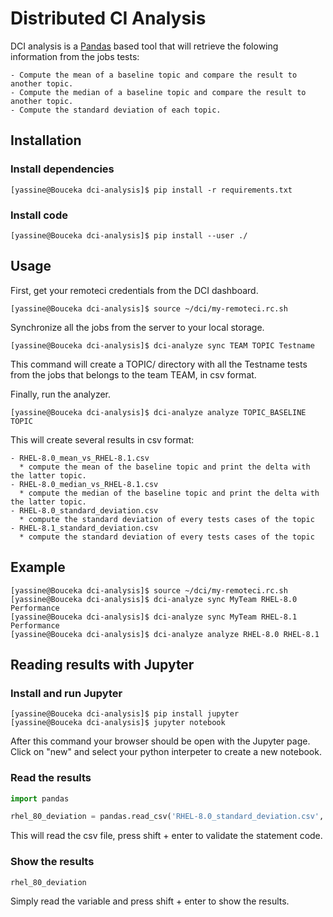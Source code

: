 # Distributed CI Analysis

DCI analysis is a [Pandas](https://pandas.pydata.org) based tool that will retrieve the folowing information
from the jobs tests:

    - Compute the mean of a baseline topic and compare the result to another topic.
    - Compute the median of a baseline topic and compare the result to another topic.
    - Compute the standard deviation of each topic.


## Installation

### Install dependencies

```console
[yassine@Bouceka dci-analysis]$ pip install -r requirements.txt
```

### Install code

```console
[yassine@Bouceka dci-analysis]$ pip install --user ./
```

## Usage

First, get your remoteci credentials from the DCI dashboard.

```console
[yassine@Bouceka dci-analysis]$ source ~/dci/my-remoteci.rc.sh
```

Synchronize all the jobs from the server to your local storage.

```console
[yassine@Bouceka dci-analysis]$ dci-analyze sync TEAM TOPIC Testname
```

This command will create a TOPIC/ directory with all the Testname tests from the jobs
that belongs to the team TEAM, in csv format.

Finally, run the analyzer.

```console
[yassine@Bouceka dci-analysis]$ dci-analyze analyze TOPIC_BASELINE TOPIC
```
This will create several results in csv format:

    - RHEL-8.0_mean_vs_RHEL-8.1.csv
      * compute the mean of the baseline topic and print the delta with the latter topic.
    - RHEL-8.0_median_vs_RHEL-8.1.csv
      * compute the median of the baseline topic and print the delta with the latter topic.
    - RHEL-8.0_standard_deviation.csv
      * compute the standard deviation of every tests cases of the topic
    - RHEL-8.1_standard_deviation.csv
      * compute the standard deviation of every tests cases of the topic

## Example

```console
[yassine@Bouceka dci-analysis]$ source ~/dci/my-remoteci.rc.sh
[yassine@Bouceka dci-analysis]$ dci-analyze sync MyTeam RHEL-8.0 Performance
[yassine@Bouceka dci-analysis]$ dci-analyze sync MyTeam RHEL-8.1 Performance
[yassine@Bouceka dci-analysis]$ dci-analyze analyze RHEL-8.0 RHEL-8.1
```

## Reading results with Jupyter

### Install and run Jupyter

```console
[yassine@Bouceka dci-analysis]$ pip install jupyter
[yassine@Bouceka dci-analysis]$ jupyter notebook
```

After this command your browser should be open with the Jupyter page. Click on
"new" and select your python interpeter to create a new notebook.

### Read the results

```python
import pandas

rhel_80_deviation = pandas.read_csv('RHEL-8.0_standard_deviation.csv', delimiter='!', engine='python')
```

This will read the csv file, press shift + enter to validate the statement code.

### Show the results

```python
rhel_80_deviation
```

Simply read the variable and press shift + enter to show the results.
